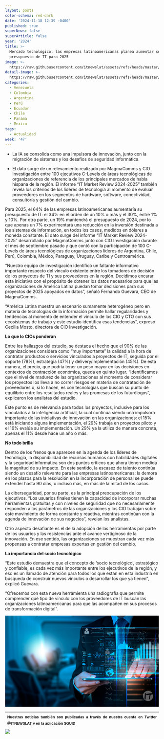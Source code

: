 ```yaml
---
layout: posts
color-schema: red-dark
date: '2024-11-18 12:39 -0400'
published: true
superNews: false
superArticle: false
year: '2024'
title: >-
  Mercado tecnológico: las empresas latinoamericanas planea aumentar su
  presupuesto de IT para 2025
image: >-
  https://raw.githubusercontent.com/itnewslat/assets/refs/heads/master/img/540x320/Analisis-Talento-p.jpg
detail-image: >-
  https://raw.githubusercontent.com/itnewslat/assets/refs/heads/master/img/1024x680/Analisis-Talento-g.jpg
categories:
  - Venezuela
  - Colombia
  - Argentina
  - Perú
  - Ecuador
  - Chile
  - Panama
  - Mexico
tags:
  - Actualidad
week: '47'
---
```

- La IA se consolida como una impulsora de innovación, junto con la migración de sistemas y los desafíos de seguridad informática.

- El dato surge de un relevamiento realizado por MagmaComms y CIO Investigación entre 100 ejecutivos C-Levels de áreas tecnológicas de organizaciones de referencia de los principales mercados de habla hispana de la región. El informe “IT Market Review 2024-2025” también revela los criterios de los líderes de tecnología al momento de evaluar proveedores en los segmentos de hardware, software, conectividad, consultoría y gestión del cambio.

Para 2025, el 64% de las empresas latinoamericanas aumentaría su presupuesto de IT: el 34% en el orden de un 10% o más y el 30%, entre 1% y 10%. Por otra parte, un 19% mantendrá el presupuesto de 2024, por lo que apenas un 7% experimentará una reducción en la inversión destinada a los sistemas de información, en todos los casos, medidos en dólares a moneda constante. El dato surge del informe “IT Market Review 2024-2025” desarrollado por MagmaComms junto con CIO Investigación durante el mes de septiembre pasado y que contó con la participación de 100 C-Levels de áreas tecnológicas de organizaciones líderes de Argentina, Chile, Perú, Colombia, México, Paraguay, Uruguay, Caribe y Centroamérica.

“Nuestro equipo de investigación identificó un faltante informativo importante respecto del vínculo existente entre los tomadores de decisión de los proyectos de TI y sus proveedores en la región. Decidimos encarar esta iniciativa con el propósito de obtener los datos necesarios para que las organizaciones de América Latina puedan tomar decisiones para sus proyectos de 2025 apoyados en datos”, señaló Fernando Guevara, CEO de MagmaComms.

“América Latina muestra un escenario sumamente heterogéneo pero en materia de tecnologías de la información permite hallar regularidades y tendencias al momento de entender el vínculo de los CIO y CTO con sus ecosistemas de trabajo y este estudio identifica esas tendencias”, expresó Cecilia Mosto, directora de CIO Investigación.

**Lo que lo CIOs ponderan**

Entre los hallazgos del estudio, se destaca el hecho que el 90% de las organizaciones considera como “muy importante” la calidad a la hora de contratar productos o servicios vinculados a proyectos de IT, seguida por el soporte (78%), estrategia (47%) y delivery/implementación (45%). De esta manera, el precio, que podría tener un peso mayor en las decisiones en contextos de contracción económica, queda en quinto lugar. “Identificamos que el nivel de madurez de las organizaciones al momento de considerar los proyectos los lleva a no correr riesgos en materia de contratación de proveedores o, si lo hacen, es con tecnologías que buscan su punto de equilibrio entre los resultados reales y las promesas de los futurólogos”, explicaron los analistas del estudio.

Este punto es de relevancia para todos los proyectos, inclusive para los vinculados a la inteligencia artificial, la cual continúa siendo una impulsora importante de las iniciativas de innovación en las organizaciones: el 15% está iniciando alguna implementación, el 29% trabaja en proyectos piloto y el 16% evalúa su implementación. Un 29% ya la utiliza de manera concreta, apenas el 11% desde hace un año o más.

**No todo brilla**

Dentro de los frenos que aparecen en la agenda de los líderes de tecnología, la disponibilidad de recursos humanos con habilidades digitales y la seguridad informática son dos puntos críticos que ahora tienen medida la magnitud de su impacto. En este sentido, la escasez de talento continúa siendo un desafío relevante para las empresas latinoamericanas: la demora en los plazos para la resolución en la incorporación de personal se puede extender hasta 90 días, o incluso más, en más de la mitad de los casos.

La ciberseguridad, por su parte, es la principal preocupación de los ejecutivos. “Los usuarios finales tienen la capacidad de incorporar muchas herramientas gratuitas y con niveles de seguridad que no necesariamente responden a los parámetros de las organizaciones y los CIO trabajan sobre este movimiento de forma constante y reactiva, mientras continúan con la agenda de innovación de sus negocios”, revelan los analistas.

Otro aspecto desafiante es el de la adopción de las herramientas por parte de los usuarios y las resistencias ante el avance vertiginoso de la innovación. En ese sentido, las organizaciones se muestran cada vez más propensas a contratar empresas expertas en gestión del cambio.

**La importancia del socio tecnológico**

“Este estudio demuestra que el concepto de ‘socio tecnológico’, estratégico y confiable, es cada vez más importante entre los ejecutivos de la región, y eso es un llamado de atención para todos los que están en esta industria en búsqueda de construir nuevos vínculos o desarrollar los que ya tienen”, explicó Guevara.

“Ofrecemos con esta nueva herramienta una radiografía que permite comprender qué tipo de vínculo con los proveedores de IT buscan las organizaciones latinoamericanas para que las acompañen en sus procesos de transformación digital”.

![](https://raw.githubusercontent.com/itnewslat/assets/refs/heads/master/img/540x320/Analisis-Talento-p.jpg)

<table style="height: 42px;" width="569">
<tbody>
<tr>
<td style="text-align: justify;"><sub><strong>Nuestras noticias también son publicadas a través de nuestra cuenta en Twitter <a href="https://twitter.com/itnewslat?lang=es">@ITNEWSLAT</a> y en la aplicación <a href="https://squidapp.co/en/">SQUID</a></strong></sub></td>
</tr>
</tbody>
</table>

<img src="https://tracker.metricool.com/c3po.jpg?hash=56f88a41e39ab42c063cc51676587a04"/>